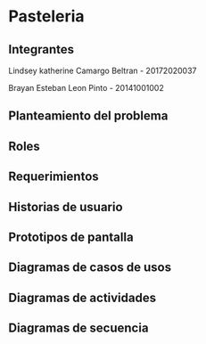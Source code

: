 # Pasteleria


## Integrantes 

Lindsey katherine Camargo Beltran - 20172020037

Brayan Esteban Leon Pinto - 20141001002

## Planteamiento del problema


## Roles


## Requerimientos


## Historias de usuario


## Prototipos de pantalla 


## Diagramas de casos de usos


## Diagramas de actividades 


## Diagramas de secuencia 

